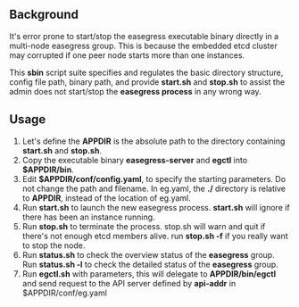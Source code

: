 ## Background
It's error prone to start/stop the easegress executable binary directly in a multi-node easegress group. This is because the embedded etcd cluster may corrupted if one peer node starts more than one instances.

This **sbin** script suite specifies and regulates the basic directory structure, config file path, binary path, and provide **start.sh** and **stop.sh** to assist the admin does not start/stop the **easegress process** in any wrong way.

## Usage

1. Let's define the **APPDIR** is the absolute path to the directory containing **start.sh** and **stop.sh**.
2. Copy the executable binary **easegress-server** and **egctl** into **$APPDIR/bin**.
3. Edit **$APPDIR/conf/config.yaml**, to specify the starting parameters. Do not change the path and filename. In eg.yaml, the **./** directory is relative to **APPDIR**, instead of the location of eg.yaml.
4. Run **start.sh** to launch the new easegress process. **start.sh** will ignore if there has been an instance running.
5. Run **stop.sh** to terminate the process. stop.sh will warn and quit if there's not enough etcd members alive. run **stop.sh -f** if you really want to stop the node.
6. Run **status.sh** to check the overview status of the **easegress** group. Run **status.sh -l** to check the detailed status of the **easegress** group.
7. Run **egctl.sh** with parameters, this will delegate to **APPDIR/bin/egctl** and send request to the API server defined by **api-addr** in $APPDIR/conf/eg.yaml

